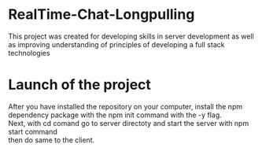 # RealTime-Chat-Longpulling
This project was created for developing skills in server development as well as improving understanding of principles of developing a full stack technologies
# Launch of the project
After you have installed the repository on your computer, install the npm dependency package with the npm init command with the -y flag.  
Next, with cd comand go to server directoty and start the server with npm start command  
then do same to the client.

